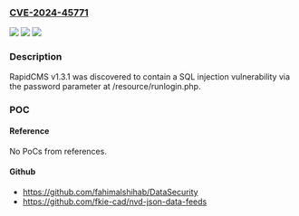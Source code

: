 ### [CVE-2024-45771](https://cve.mitre.org/cgi-bin/cvename.cgi?name=CVE-2024-45771)
![](https://img.shields.io/static/v1?label=Product&message=n%2Fa&color=blue)
![](https://img.shields.io/static/v1?label=Version&message=n%2Fa&color=blue)
![](https://img.shields.io/static/v1?label=Vulnerability&message=n%2Fa&color=brighgreen)

### Description

RapidCMS v1.3.1 was discovered to contain a SQL injection vulnerability via the password parameter at /resource/runlogin.php.

### POC

#### Reference
No PoCs from references.

#### Github
- https://github.com/fahimalshihab/DataSecurity
- https://github.com/fkie-cad/nvd-json-data-feeds

